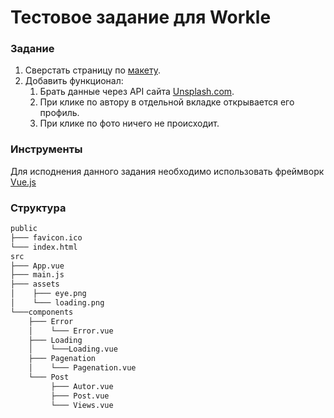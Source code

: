 # Тестовое задание для Workle

### Задание

1. Сверстать страницу по [макету](https://www.figma.com/file/TSike5vJs4oQSbAAh13oZ0/WTZ).
2. Добавить функционал: 
	1. Брать данные через API сайта [Unsplash.com](api.unsplash.com).
	2. При клике по автору в отдельной вкладке открывается его профиль.
	3. При клике по фото ничего не происходит.

### Инструменты

Для исподнения данного задания необходимо использовать фреймворк [Vue.js](https://vuejs.org/)

### Структура

```bash
public
├─── favicon.ico
└─── index.html
src
├─── App.vue
├─── main.js
├─── assets
│    ├─── eye.png
│    └─── loading.png
└───components
    ├─── Error
    │    └─── Error.vue
    ├─── Loading
    │    └───Loading.vue
    ├─── Pagenation
    │    └─── Pagenation.vue
    └─── Post
         ├─── Autor.vue
         ├─── Post.vue
         └─── Views.vue
```